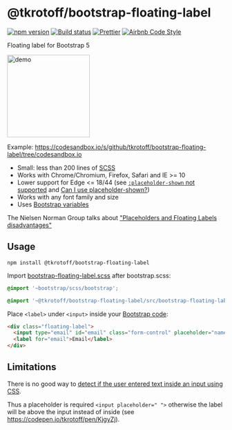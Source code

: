 # @tkrotoff/bootstrap-floating-label

[![npm version](https://badge.fury.io/js/%40tkrotoff%2Fbootstrap-floating-label.svg)](https://www.npmjs.com/package/@tkrotoff/bootstrap-floating-label)
[![Build status](https://travis-ci.org/tkrotoff/bootstrap-floating-label.svg?branch=master)](https://travis-ci.org/tkrotoff/bootstrap-floating-label)
[![Prettier](https://img.shields.io/badge/code_style-prettier-ff69b4.svg)](https://github.com/prettier/prettier)
[![Airbnb Code Style](https://badgen.net/badge/code%20style/airbnb/ff5a5f?icon=airbnb)](https://github.com/airbnb/javascript)

Floating label for Bootstrap 5

<img src="doc/demo.gif" alt="demo" width="191">

Example: https://codesandbox.io/s/github/tkrotoff/bootstrap-floating-label/tree/codesandbox.io

- Small: less than 200 lines of [SCSS](src/bootstrap-floating-label.scss)
- Works with Chrome/Chromium, Firefox, Safari and IE >= 10
- Lower support for Edge <= 18/44 (see [`:placeholder-shown` not supported](https://web.archive.org/web/20190624214425/https://wpdev.uservoice.com/forums/257854-microsoft-edge-developer/suggestions/12435951--placeholder-shown-css-pseudo-class) and [Can I use placeholder-shown?](https://caniuse.com/#search=placeholder-shown))
- Works with any font family and size
- Uses [Bootstrap variables](https://getbootstrap.com/docs/5.0/customize/sass/#variable-defaults)

The Nielsen Norman Group talks about ["Placeholders and Floating Labels disadvantages"](https://www.nngroup.com/articles/form-design-placeholders/)

## Usage

`npm install @tkrotoff/bootstrap-floating-label`

Import [bootstrap-floating-label.scss](src/bootstrap-floating-label.scss) after bootstrap.scss:

```SCSS
@import '~bootstrap/scss/bootstrap';

@import '~@tkrotoff/bootstrap-floating-label/src/bootstrap-floating-label';
```

Place `<label>` under `<input>` inside your [Bootstrap code](https://getbootstrap.com/docs/5.0/forms/overview/):

```HTML
<div class="floating-label">
  <input type="email" id="email" class="form-control" placeholder="name@example.com">
  <label for="email">Email</label>
</div>
```

## Limitations

There is no good way to [detect if the user entered text inside an input using CSS](https://stackoverflow.com/q/16952526).

Thus a placeholder is required `<input placeholder=" ">` otherwise the label will be above the input instead of inside (see https://codepen.io/tkrotoff/pen/KjgyZj).
